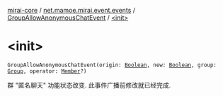 [mirai-core](../../index.md) / [net.mamoe.mirai.event.events](../index.md) / [GroupAllowAnonymousChatEvent](index.md) / [&lt;init&gt;](./-init-.md)

# &lt;init&gt;

`GroupAllowAnonymousChatEvent(origin: `[`Boolean`](https://kotlinlang.org/api/latest/jvm/stdlib/kotlin/-boolean/index.html)`, new: `[`Boolean`](https://kotlinlang.org/api/latest/jvm/stdlib/kotlin/-boolean/index.html)`, group: `[`Group`](../../net.mamoe.mirai.contact/-group/index.md)`, operator: `[`Member`](../../net.mamoe.mirai.contact/-member/index.md)`?)`

群 "匿名聊天" 功能状态改变. 此事件广播前修改就已经完成.

